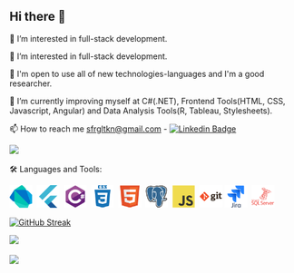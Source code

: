 ## Hi there 👋

👀 I’m interested in full-stack development.


👀 I’m interested in full-stack development.

:muscle: I'm open to use all of new technologies-languages and I'm a good researcher.


🌱 I’m currently improving myself at C#(.NET), Frontend Tools(HTML, CSS, Javascript, Angular) and Data Analysis Tools(R, Tableau, Stylesheets).

📫 How to reach me sfrgltkn@gmail.com - [![Linkedin Badge](https://img.shields.io/badge/-LinkedIn-blue?style=flat&logo=Linkedin&logoColor=white)](https://www.linkedin.com/in/sefer-can-g%C3%BCltekin-952030246/)

![](https://user-images.githubusercontent.com/73097560/115834477-dbab4500-a447-11eb-908a-139a6edaec5c.gif)


🛠️ Languages and Tools:
<div>
  <img src="https://github.com/devicons/devicon/blob/master/icons/dart/dart-original.svg" title="Dart" alt="Dart" width="40" height="40"/>&nbsp;
  <img src="https://github.com/devicons/devicon/blob/master/icons/flutter/flutter-original.svg" title="Flutter" alt="Flutter" width="40" height="40"/>&nbsp;
  <img src="https://github.com/devicons/devicon/blob/master/icons/csharp/csharp-original.svg" title="CSharp" alt="CSharp" width="40" height="40"/>&nbsp;
  <img src="https://github.com/devicons/devicon/blob/master/icons/css3/css3-plain-wordmark.svg"  title="CSS3" alt="CSS" width="40" height="40"/>&nbsp;
  <img src="https://github.com/devicons/devicon/blob/master/icons/html5/html5-original.svg" title="HTML5" alt="HTML" width="40" height="40"/>&nbsp;
  <img src="https://github.com/devicons/devicon/blob/master/icons/postgresql/postgresql-original.svg" title="PostgreSQL"  alt="PostgreSQL" width="40" height="40"/>&nbsp;
  <img src="https://github.com/devicons/devicon/blob/master/icons/javascript/javascript-original.svg" title="JavaScript" alt="JavaScript" width="40" height="40"/>&nbsp; 
  <img src="https://github.com/devicons/devicon/blob/master/icons/git/git-original-wordmark.svg" title="Git" **alt="Git" width="40" height="40"/>
  <img src="https://github.com/devicons/devicon/blob/master/icons/jira/jira-original-wordmark.svg" title="Jira" alt="Jira" width="40" height="40"/>&nbsp;
  <img src="https://github.com/devicons/devicon/blob/master/icons/microsoftsqlserver/microsoftsqlserver-plain-wordmark.svg" title="MicrosoftSQLServer" alt="MicrosoftSQLServer" width="40" height="40"/>&nbsp;
</div>

[![GitHub Streak](http://github-readme-streak-stats.herokuapp.com?user=egetelli&theme=react)](https://git.io/streak-stats)

![](https://user-images.githubusercontent.com/73097560/115834477-dbab4500-a447-11eb-908a-139a6edaec5c.gif)

<a href=""> <img align="center" src="https://github-readme-stats-sigma-five.vercel.app/api/top-langs/?username=sfrqltkn&theme=react&line_height=40&hide=css"/> </a>
